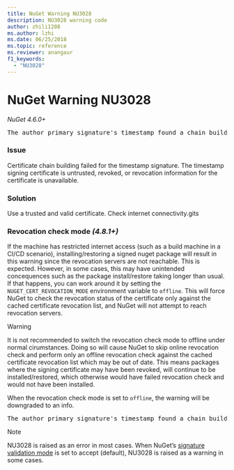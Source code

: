 ```yaml
---
title: NuGet Warning NU3028
description: NU3028 warning code
author: zhili1208
ms.author: lzhi
ms.date: 06/25/2018
ms.topic: reference
ms.reviewer: anangaur
f1_keywords: 
  - "NU3028"
---
```


# NuGet Warning NU3028

*NuGet 4.6.0+*

<pre>The author primary signature's timestamp found a chain building issue: The revocation function was unable to check revocation because the revocation server could not be reached. For more information, visit https://aka.ms/certificateRevocationMode</pre>

### Issue
Certificate chain building failed for the timestamp signature. The timestamp signing certificate is untrusted, revoked, or revocation information for the certificate is unavailable.

### Solution
Use a trusted and valid certificate. Check internet connectivity.gits

### Revocation check mode *(4.8.1+)*
If the machine has restricted internet access (such as a build machine in a CI/CD scenario), installing/restoring a signed nuget package will result in this warning since the revocation servers are not reachable. This is expected.
However, in some cases, this may have unintended concequences such as the package install/restore taking longer than usual. If that happens, you can work around it by setting the `NUGET_CERT_REVOCATION_MODE` environment variable to `offline`. This will force NuGet to check the revocation status of the certificate only against the cached certificate revocation list, and NuGet will not attempt to reach revocation servers.

> [!Warning]
> It is not recommended to switch the revocation check mode to offline under normal cirumstances. Doing so will cause NuGet to skip online revocation check and perform only an offline revocation check against the cached certificate revocation list which may be out of date. This means packages where the signing certificate may have been revoked, will continue to be installed/restored, which otherwise would have failed revocation check and would not have been installed.

When the revocation check mode is set to `offline`, the warning will be downgraded to an info.

<pre>The author primary signature's timestamp found a chain building issue: The revocation function was unable to check revocation because the certificate is not available in the cached certificate revocation list and NUGET_CERT_REVOCATION_MODE environment variable has been set to offline. For more information, visit https://aka.ms/certificateRevocationMode.</pre>

> [!Note]
> NU3028 is raised as an error in most cases. 
> When NuGet’s [signature validation mode](https://docs.microsoft.com/nuget/consume-packages/installing-signed-packages#configure-package-signature-requirements) is set to accept (default), NU3028 is raised as a warning in some cases.
